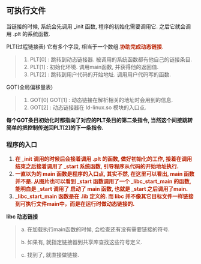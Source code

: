 ## 可执行文件

当链接的时候, 系统会先调用 _init 函数, 程序的初始化需要调用它. 之后它就会调用 .plt 的系统函数.

PLT(过程链接表) 它有多个字段, 相当于一个数组.<font color=#b20>**协助完成动态链接**.
</font>
> 1. PLT[0] : 跳转到动态链接器. 被调用的系统函数都有他自己的链接条目.
> 2. PLT[1] : 初始化环境. 调用main函数, 并获得他的返回值.
> 3. PLT[2] : 跳转到用户代码的开始地址. 调用用户代码写的函数.

GOT(全局偏移量表)
> 1. GOT[0] GOT[1] : 动态链接在解析相关的地址时会用到的信息.
> 2. GOT[2] : 动态链接器在 ld-linux.so 模块的入口点.

**每个GOT条目初始化时都指向了对应的PLT条目的第二条指令, 当然这个间接跳转简单的把控制传送回PLT[2]的下一条指令.**

### 程序的入口

1. <font color=#b20>**在 _init 调用的时候后会接着调用 .plt 的函数, 做好初始化的工作, 接着在调用结束之后接着调用了 _start 系统函数, 引导程序从代码的开始地址执行.**</font>
2. <font color=#b20>**一直以为的 main 函数是程序的入口点, 其实不然, 在这里可以看出, main 函数并不是. 从图片也可以看到 _start 函数调用了一个 _libc_start_main 的函数, 能明白是 _start 调用了 启动了 main 函数, 也就是 _start 之后调用了main.**</font>
3. <font color=#b20>**_libc_start_main 函数是在 .lib 定义的. 而 libc 并不像其它目标文件一样链接到可执行文件main中，而是在运行时做动态链接的.**</font>
</font>

**libc 动态链接**
> a. 在加载执行main函数的时候, 会检查还有没有需要链接的符号.
> 
> b. 如果有, 就指定链接器到共享库查找这些符号定义.
> 
> c. 找到了, 就直接做链接.





